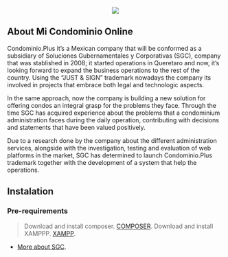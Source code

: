 <p align="center"><img src="http://capacitacion.center/applogo.png"></p>



## About Mi Condominio Online

Condominio.Plus it’s a Mexican company that will be conformed as a subsidiary of Soluciones Gubernamentales y Corporativas (SGC), company that was stablished in 2008; it started operations in Queretaro and now, it’s looking forward to expand the business operations to the rest of the country. 
Using the “JUST & SIGN” trademark nowadays the company its involved in projects that embrace both legal and technologic aspects. 

In the same approach, now the company is building a new solution for offering condos an integral grasp for the problems they face.
Through the time SGC has acquired experience about the problems that a condominium administration faces during the daily operation, contributing with decisions and statements that have been valued positively.

Due to a research done by the company about the different administration services, alongside with the investigation, testing and evaluation of web platforms in the market, SGC has determined to launch Condominio.Plus trademark together with the development of a system that help the operations.

## Instalation
### Pre-requirements
> Download and install composer. [COMPOSER](https://getcomposer.org/).
> Download and install XAMPPP. [XAMPP](https://www.apachefriends.org/es/index.html).




- [More about SGC](https://justsign.mx).
